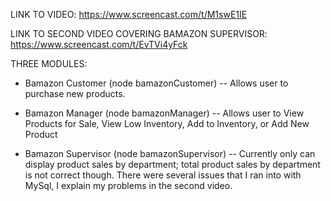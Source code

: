 LINK TO VIDEO: https://www.screencast.com/t/M1swE1IE

LINK TO SECOND VIDEO COVERING BAMAZON SUPERVISOR: https://www.screencast.com/t/EvTVi4yFck


THREE MODULES:

* Bamazon Customer (node bamazonCustomer) -- Allows user to purchase new products. 

* Bamazon Manager (node bamazonManager) -- Allows user to View Products for Sale, View Low Inventory, Add to Inventory, or Add New Product

* Bamazon Supervisor (node bamazonSupervisor) -- Currently only can display product sales by department; total product sales by department is not correct though. There were several issues that I ran into with MySql, I explain my problems in the second video. 